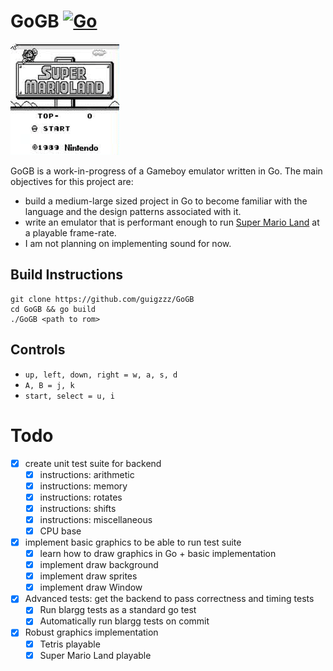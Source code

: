 # GoGB [![Go](https://github.com/guigzzz/GoGB/actions/workflows/go.yml/badge.svg)](https://github.com/guigzzz/GoGB/actions/workflows/go.yml)

![](media/mario.gif)

GoGB is a work-in-progress of a Gameboy emulator written in Go. The main objectives for this project are:

- build a medium-large sized project in Go to become familiar with the language and the design patterns associated with it.
- write an emulator that is performant enough to run [Super Mario Land](https://en.wikipedia.org/wiki/Super_Mario_Land) at a playable frame-rate.
- I am not planning on implementing sound for now.

## Build Instructions

```
git clone https://github.com/guigzzz/GoGB
cd GoGB && go build
./GoGB <path to rom>
```

## Controls

- `up, left, down, right = w, a, s, d`
- `A, B = j, k`
- `start, select = u, i`

# Todo

- [x] create unit test suite for backend
  - [x] instructions: arithmetic
  - [x] instructions: memory
  - [x] instructions: rotates
  - [x] instructions: shifts
  - [x] instructions: miscellaneous
  - [x] CPU base
- [x] implement basic graphics to be able to run test suite
  - [x] learn how to draw graphics in Go + basic implementation
  - [x] implement draw background
  - [x] implement draw sprites
  - [x] implement draw Window
- [x] Advanced tests: get the backend to pass correctness and timing tests
  - [x] Run blargg tests as a standard go test
  - [x] Automatically run blargg tests on commit
- [x] Robust graphics implementation
  - [x] Tetris playable
  - [x] Super Mario Land playable
